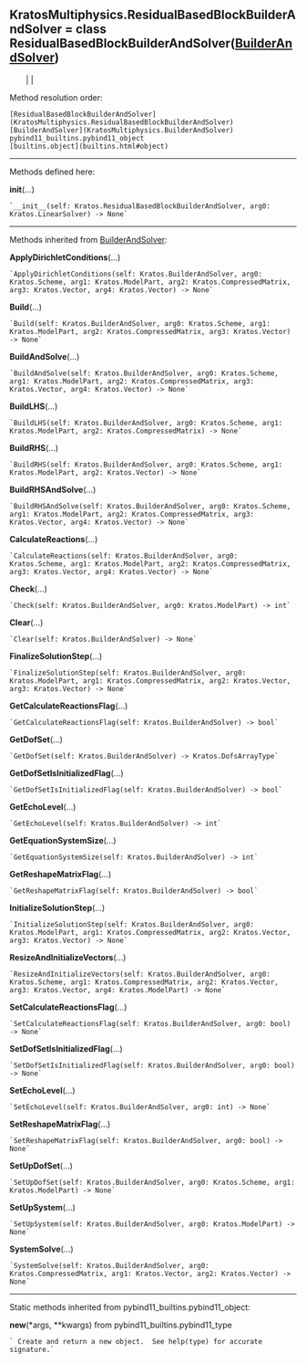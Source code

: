   
**KratosMultiphysics.ResidualBasedBlockBuilderAndSolver** = class
ResidualBasedBlockBuilderAndSolver([BuilderAndSolver](KratosMultiphysics.BuilderAndSolver))  
---  
`    `|   |

Method resolution order:

    [ResidualBasedBlockBuilderAndSolver](KratosMultiphysics.ResidualBasedBlockBuilderAndSolver)
    [BuilderAndSolver](KratosMultiphysics.BuilderAndSolver)
    pybind11_builtins.pybind11_object
    [builtins.object](builtins.html#object)

* * *

Methods defined here:  

**__init__**(...)

    `__init__(self: Kratos.ResidualBasedBlockBuilderAndSolver, arg0: Kratos.LinearSolver) -> None`

* * *

Methods inherited from [BuilderAndSolver](KratosMultiphysics.BuilderAndSolver):  

**ApplyDirichletConditions**(...)

    `ApplyDirichletConditions(self: Kratos.BuilderAndSolver, arg0: Kratos.Scheme, arg1: Kratos.ModelPart, arg2: Kratos.CompressedMatrix, arg3: Kratos.Vector, arg4: Kratos.Vector) -> None`

**Build**(...)

    `Build(self: Kratos.BuilderAndSolver, arg0: Kratos.Scheme, arg1: Kratos.ModelPart, arg2: Kratos.CompressedMatrix, arg3: Kratos.Vector) -> None`

**BuildAndSolve**(...)

    `BuildAndSolve(self: Kratos.BuilderAndSolver, arg0: Kratos.Scheme, arg1: Kratos.ModelPart, arg2: Kratos.CompressedMatrix, arg3: Kratos.Vector, arg4: Kratos.Vector) -> None`

**BuildLHS**(...)

    `BuildLHS(self: Kratos.BuilderAndSolver, arg0: Kratos.Scheme, arg1: Kratos.ModelPart, arg2: Kratos.CompressedMatrix) -> None`

**BuildRHS**(...)

    `BuildRHS(self: Kratos.BuilderAndSolver, arg0: Kratos.Scheme, arg1: Kratos.ModelPart, arg2: Kratos.Vector) -> None`

**BuildRHSAndSolve**(...)

    `BuildRHSAndSolve(self: Kratos.BuilderAndSolver, arg0: Kratos.Scheme, arg1: Kratos.ModelPart, arg2: Kratos.CompressedMatrix, arg3: Kratos.Vector, arg4: Kratos.Vector) -> None`

**CalculateReactions**(...)

    `CalculateReactions(self: Kratos.BuilderAndSolver, arg0: Kratos.Scheme, arg1: Kratos.ModelPart, arg2: Kratos.CompressedMatrix, arg3: Kratos.Vector, arg4: Kratos.Vector) -> None`

**Check**(...)

    `Check(self: Kratos.BuilderAndSolver, arg0: Kratos.ModelPart) -> int`

**Clear**(...)

    `Clear(self: Kratos.BuilderAndSolver) -> None`

**FinalizeSolutionStep**(...)

    `FinalizeSolutionStep(self: Kratos.BuilderAndSolver, arg0: Kratos.ModelPart, arg1: Kratos.CompressedMatrix, arg2: Kratos.Vector, arg3: Kratos.Vector) -> None`

**GetCalculateReactionsFlag**(...)

    `GetCalculateReactionsFlag(self: Kratos.BuilderAndSolver) -> bool`

**GetDofSet**(...)

    `GetDofSet(self: Kratos.BuilderAndSolver) -> Kratos.DofsArrayType`

**GetDofSetIsInitializedFlag**(...)

    `GetDofSetIsInitializedFlag(self: Kratos.BuilderAndSolver) -> bool`

**GetEchoLevel**(...)

    `GetEchoLevel(self: Kratos.BuilderAndSolver) -> int`

**GetEquationSystemSize**(...)

    `GetEquationSystemSize(self: Kratos.BuilderAndSolver) -> int`

**GetReshapeMatrixFlag**(...)

    `GetReshapeMatrixFlag(self: Kratos.BuilderAndSolver) -> bool`

**InitializeSolutionStep**(...)

    `InitializeSolutionStep(self: Kratos.BuilderAndSolver, arg0: Kratos.ModelPart, arg1: Kratos.CompressedMatrix, arg2: Kratos.Vector, arg3: Kratos.Vector) -> None`

**ResizeAndInitializeVectors**(...)

    `ResizeAndInitializeVectors(self: Kratos.BuilderAndSolver, arg0: Kratos.Scheme, arg1: Kratos.CompressedMatrix, arg2: Kratos.Vector, arg3: Kratos.Vector, arg4: Kratos.ModelPart) -> None`

**SetCalculateReactionsFlag**(...)

    `SetCalculateReactionsFlag(self: Kratos.BuilderAndSolver, arg0: bool) -> None`

**SetDofSetIsInitializedFlag**(...)

    `SetDofSetIsInitializedFlag(self: Kratos.BuilderAndSolver, arg0: bool) -> None`

**SetEchoLevel**(...)

    `SetEchoLevel(self: Kratos.BuilderAndSolver, arg0: int) -> None`

**SetReshapeMatrixFlag**(...)

    `SetReshapeMatrixFlag(self: Kratos.BuilderAndSolver, arg0: bool) -> None`

**SetUpDofSet**(...)

    `SetUpDofSet(self: Kratos.BuilderAndSolver, arg0: Kratos.Scheme, arg1: Kratos.ModelPart) -> None`

**SetUpSystem**(...)

    `SetUpSystem(self: Kratos.BuilderAndSolver, arg0: Kratos.ModelPart) -> None`

**SystemSolve**(...)

    `SystemSolve(self: Kratos.BuilderAndSolver, arg0: Kratos.CompressedMatrix, arg1: Kratos.Vector, arg2: Kratos.Vector) -> None`

* * *

Static methods inherited from pybind11_builtins.pybind11_object:  

**__new__**(*args, **kwargs) from pybind11_builtins.pybind11_type

    ` Create and return a new object.  See help(type) for accurate signature.`

